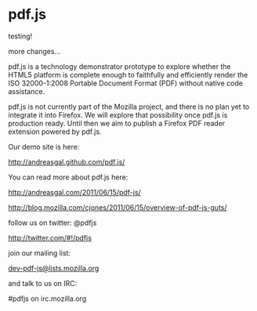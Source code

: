 # pdf.js

testing!


more changes...


pdf.js is a technology demonstrator prototype to explore whether the HTML5
platform is complete enough to faithfully and efficiently render the ISO
32000-1:2008 Portable Document Format (PDF) without native code assistance.

pdf.js is not currently part of the Mozilla project, and there is no plan
yet to integrate it into Firefox. We will explore that possibility once
pdf.js is production ready. Until then we aim to publish a Firefox
PDF reader extension powered by pdf.js.

Our demo site is here:

  http://andreasgal.github.com/pdf.js/

You can read more about pdf.js here:

  http://andreasgal.com/2011/06/15/pdf-js/

  http://blog.mozilla.com/cjones/2011/06/15/overview-of-pdf-js-guts/

follow us on twitter: @pdfjs

  http://twitter.com/#!/pdfjs

join our mailing list:

  dev-pdf-js@lists.mozilla.org

and talk to us on IRC:

  #pdfjs on irc.mozilla.org
